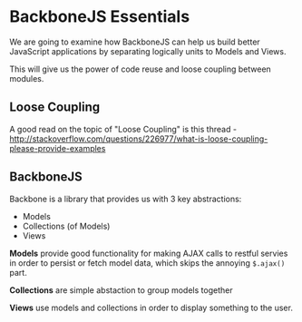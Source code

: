 # BackboneJS Essentials

We are going to examine how BackboneJS can help us build better JavaScript applications by separating logically units to Models and Views.

This will give us the power of code reuse and loose coupling between modules.

## Loose Coupling

A good read on the topic of "Loose Coupling" is this thread - http://stackoverflow.com/questions/226977/what-is-loose-coupling-please-provide-examples

## BackboneJS

Backbone is a library that provides us with 3 key abstractions:

* Models
* Collections (of Models)
* Views

__Models__ provide good functionality for making AJAX calls to restful servies in order to persist or fetch model data, which skips the annoying `$.ajax()` part.

__Collections__ are simple abstaction to group models together

__Views__ use models and collections in order to display something to the user.
